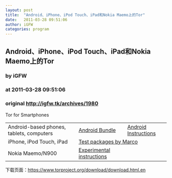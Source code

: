 ```yaml
---
layout: post
title:  "Android、iPhone、iPod Touch、iPad和Nokia Maemo上的Tor"
date:   2011-03-28 09:51:06
author: iGFW
categories: program
---
```


## Android、iPhone、iPod Touch、iPad和Nokia Maemo上的Tor
### by iGFW
### at 2011-03-28 09:51:06
### original <http://igfw.tk/archives/1980>

<p><a name="smartphones">Tor for Smartphones</a></p>
<table>
<tbody>
<tr>
<td colspan="2">Android-based phones, tablets, computers</td>
<td><a href="https://www.torproject.org/dist/android/0.2.2.22-alpha-orbot-1.0.4.1.apk">Android Bundle</a></td>
<td><a href="https://www.torproject.org/docs/android.html.en">Android Instructions</a></td>
</tr>
<tr>
<td colspan="2">iPhone, iPod Touch, iPad</td>
<td colspan="2"><a href="http://sid77.slackware.it/iphone/">Test packages by Marco</a></td>
</tr>
<tr>
<td>Nokia Maemo/N900</td>
<td></td>
<td><a href="https://www.torproject.org/docs/N900.html.en">Experimental instructions</a></td>
</tr>
</tbody>
</table>
<p><span></span>下载页面：<a href="https://www.torproject.org/download/download.html.en">https://www.torproject.org/download/download.html.en</a></p>